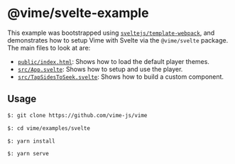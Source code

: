 # @vime/svelte-example

This example was bootstrapped using [`sveltejs/template-webpack`](https://github.com/sveltejs/template-webpack),
and demonstrates how to setup Vime with Svelte via the `@vime/svelte` package. The main files to
look at are:

- [`public/index.html`](./public/index.html): Shows how to load the default player themes.
- [`src/App.svelte`](./src/App.svelte): Shows how to setup and use the player.
- [`src/TapSidesToSeek.svelte`](./src/TapSidesToSeek.svelte): Shows how to build a custom component.

## Usage

```bash
$: git clone https://github.com/vime-js/vime

$: cd vime/examples/svelte

$: yarn install

$: yarn serve
```
